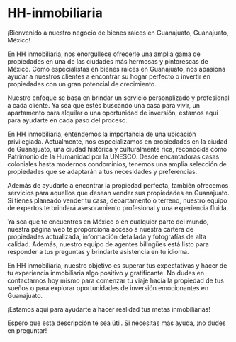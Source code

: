 # HH-inmobiliaria
¡Bienvenido a nuestro negocio de bienes raíces en Guanajuato, Guanajuato, México!

En HH inmobiliaria, nos enorgullece ofrecerle una amplia gama de propiedades en una de las ciudades más hermosas y pintorescas de México. Como especialistas en bienes raíces en Guanajuato, nos apasiona ayudar a nuestros clientes a encontrar su hogar perfecto o invertir en propiedades con un gran potencial de crecimiento.

Nuestro enfoque se basa en brindar un servicio personalizado y profesional a cada cliente. Ya sea que estés buscando una casa para vivir, un apartamento para alquilar o una oportunidad de inversión, estamos aquí para ayudarte en cada paso del proceso.

En HH inmobiliaria, entendemos la importancia de una ubicación privilegiada. Actualmente, nos especializamos en propiedades en la ciudad de Guanajuato, una ciudad histórica y culturalmente rica, reconocida como Patrimonio de la Humanidad por la UNESCO. Desde encantadoras casas coloniales hasta modernos condominios, tenemos una amplia selección de propiedades que se adaptarán a tus necesidades y preferencias.

Además de ayudarte a encontrar la propiedad perfecta, también ofrecemos servicios para aquellos que desean vender sus propiedades en Guanajuato. Si tienes planeado vender tu casa, departamento o terreno, nuestro equipo de expertos te brindará asesoramiento profesional y una experiencia fluida.

Ya sea que te encuentres en México o en cualquier parte del mundo, nuestra página web te proporciona acceso a nuestra cartera de propiedades actualizada, información detallada y fotografías de alta calidad. Además, nuestro equipo de agentes bilingües está listo para responder a tus preguntas y brindarte asistencia en tu idioma.

En HH inmobiliaria, nuestro objetivo es superar tus expectativas y hacer de tu experiencia inmobiliaria algo positivo y gratificante. No dudes en contactarnos hoy mismo para comenzar tu viaje hacia la propiedad de tus sueños o para explorar oportunidades de inversión emocionantes en Guanajuato.

¡Estamos aquí para ayudarte a hacer realidad tus metas inmobiliarias!

Espero que esta descripción te sea útil. Si necesitas más ayuda, ¡no dudes en preguntar!
